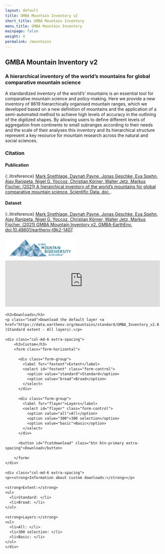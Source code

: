 ```yaml
---
layout: default
title: GMBA Mountain Inventory v2
short_title: GMBA Mountain Inventory
menu_title: GMBA Mountain Inventory
mainpage: false
weight: 4
permalink: /mountains
---
```



## GMBA Mountain Inventory v2


### A hierarchical inventory of the world’s mountains for global comparative mountain science

A standardized inventory of the world’s’ mountains is an essential tool for comparative mountain science and policy-making. Here we provide a new inventory of 8619 hierarchically organised mountain ranges, which we developed based on a new definition of mountains and the application of a semi-automated method to achieve high levels of accuracy in the outlining of the digitized shapes. By allowing users to define different levels of aggregation from continents to small subranges according to their needs and the scale of their analyses this inventory and its hierarchical structure represent a key resource for mountain research across the natural and social sciences.

### Citation
#### Publication
{:.litreference}
[Mark Snethlage, Davnah Payne, Jonas Geschke, Eva Spehn, Ajay Ranipeta, Nigel G. Yoccoz, Christian Körner, Walter Jetz, Markus Fischer. (2021) A hierarchical inventory of the world’s mountains for global comparative mountain science. Scientific Data. doi: ](https://www.nature.com/sdata/).

#### Dataset
{:.litreference}
[Mark Snethlage, Davnah Payne, Jonas Geschke, Eva Spehn, Ajay Ranipeta, Nigel G. Yoccoz, Christian Körner, Walter Jetz, Markus Fischer. (2021) GMBA Mountain Inventory v2. GMBA-EarthEnv. doi:10.48601/earthenv-t9k2-1407](https://www.earthenv.org/mountains).

<!--
{::options parse_block_html="true" /}
-->

<div class="col-md-12 extra-spacing">
<div class="pull-right"><img src="/images/logos/gmba_logo.png" width="230px" /></div>
<iframe class="mapframe_right" style="float: none; min-width: 70%; width: 100%"
      src="https://dev-dot-earthenv-dot-map-of-life.appspot.com/gmba"
      name="map" frameborder="0" allowfullscreen="true"></iframe>
</div>

<div class="col-md-12 extra-spacing">

    <h3>Downloads</h3>
    <p class="lead">Download the default layer <a href="https://data.earthenv.org/mountains/standard/GMBA_Inventory_v2.0.zip">here</a> (Standard extent - All layers).</p>

    <div class="col-md-6 extra-spacing">
        <h3>Custom</h3>
        <form class="form-horizontal">

          <div class="form-group">
            <label for="fextent">Extent</label>
            <select id="fextent" class="form-control">
              <option value="standard">Standard</option>
              <option value="broad">Broad</option>
            </select>       
          </div>

          <div class="form-group">
            <label for="flayer">Layers</label>
            <select id="flayer" class="form-control">
              <option value="all">All</option>
              <option value="300">300 selection</option>
              <option value="basic">Basic</option>
            </select>
          </div>

          <button id="fcatdownload" class="btn btn-primary extra-spacing">Download</button>

        </form>
    </div>
    
    <div class="col-md-6 extra-spacing">
    <p><strong>Information about custom downloads:</strong></p>
    
    <strong>Extent:</strong>
    <ul>
      <li>Standard: </li>
      <li>Broad: </li>
    </ul>
    
    <strong>Layers:</strong>
    <ul>
      <li>All: </li>
      <li>300 selection: </li>
      <li>Basic: </li>
    </ul>
    </div>

</div>


<script type="text/javascript">

  var base_url = 'https://data.earthenv.org/mountains/';

  // custom downloads
  $('#fcatdownload').click(function() {
    var fext = $('#fextent').val();
    var flyr = $('#flayer').val();

    var fext_file = (fext == 'broad') ? '_broad' : '';
    
    var url = base_url + fext + '/GMBA_Inventory_v2.0{fext_file}_{lyr}.zip';
    url = url.replace('{fext_file}', fext_file);
    url = url.replace('{lyr}', flyr);
    url = url.replace('_all.zip', '.zip');
    
    window.open(url);

    return false;
  });  
</script>

